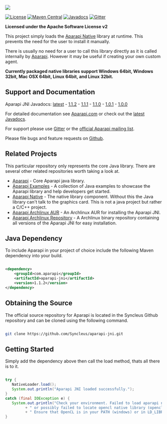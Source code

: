 ![](http://aparapi.com/images/logo-text-adjacent.png)

[![License](http://img.shields.io/:license-apache-blue.svg?style=flat-square)](http://www.apache.org/licenses/LICENSE-2.0.html)
[![Maven Central](https://maven-badges.herokuapp.com/maven-central/com.aparapi/aparapi-jni/badge.png?style=flat)](https://maven-badges.herokuapp.com/maven-central/com.aparapi/aparapi-jni/)
[![Javadocs](http://www.javadoc.io/badge/com.aparapi/aparapi-jni.svg)](http://www.javadoc.io/doc/com.aparapi/aparapi-jni)
[![Gitter](https://badges.gitter.im/Syncleus/aparapi.svg)](https://gitter.im/Syncleus/aparapi?utm_source=badge&utm_medium=badge&utm_campaign=pr-badge&utm_content=badge)

**Licensed under the Apache Software License v2**

This project simply loads the [Aparapi Native](https://github.com/Syncleus/aparapi-native) library at runtime. This prevents the need for the user to install it manually.

There is usually no need for a user to call this library directly as it is called internally by [Aparapi](https://github.com/Syncleus/aparapi). However it may be useful if creating your own custom agent.

**Currently packaged native libraries support Windows 64bit, Windows 32bit, Mac OSX 64bit, Linux 64bit, and Linux 32bit.** 

## Support and Documentation

Aparapi JNI Javadocs: [latest](http://www.javadoc.io/doc/com.aparapi/aparapi-jni) - [1.1.2](http://www.javadoc.io/doc/com.aparapi/aparapi-jni/1.1.2) - [1.1.1](http://www.javadoc.io/doc/com.aparapi/aparapi-jni/1.1.1) - [1.1.0](http://www.javadoc.io/doc/com.aparapi/aparapi-jni/1.1.0) - [1.0.1](http://www.javadoc.io/doc/com.aparapi/aparapi-jni/1.0.1) - [1.0.0](http://www.javadoc.io/doc/com.aparapi/aparapi-jni/1.0.0)

For detailed documentation see [Aparapi.com](http://Aparapi.com) or check out the [latest Javadocs](http://www.javadoc.io/doc/com.aparapi/aparapi-jni).

For support please use [Gitter](https://gitter.im/Syncleus/aparapi) or the [official Aparapi mailing list](https://groups.google.com/d/forum/aparapi).

Please file bugs and feature requests on [Github](https://github.com/Syncleus/aparapi/issues).

## Related Projects

This particular repository only represents the core Java library. There are several other related repositories worth taking a look at.

* [Aparapi](https://github.com/Syncleus/aparapi) - Core Aparapi java library.
* [Aparapi Examples](https://github.com/Syncleus/aparapi-examples) - A collection of Java examples to showcase the Aparapi library and help developers get started.
* [Aparapi Native](https://github.com/Syncleus/aparapi-native) - The native library component. Without this the Java library can't talk to the graphics card. This is not a java project but rather a C/C++ project.
* [Aparapi Archlinux AUR](https://github.com/Syncleus/aparapi-archlinux) - An Archlinux AUR for installing the Aparapi JNI.
* [Aparapi Archlinux Repository](https://github.com/Syncleus/aparapi-archlinux-repo) - A Archlinux binary repository containing all versions of the Aparapi JNI for easy installation.

## Java Dependency

To include Aparapi in your project of choice include the following Maven dependency into your build.

```xml

<dependency>
    <groupId>com.aparapi</groupId>
    <artifactId>aparapi-jni</artifactId>
    <version>1.1.2</version>
</dependency>
```

## Obtaining the Source

The official source repository for Aparapi is located in the Syncleus Github repository and can be cloned using the
following command.

```bash

git clone https://github.com/Syncleus/aparapi-jni.git
```

## Getting Started

Simply add the dependency above then call the load method, thats all there is to it.

```java

try {
   NativeLoader.load();
   System.out.println("Aparapi JNI loaded successfully.");
}
catch (final IOException e) {
   System.out.println("Check your environment. Failed to load aparapi native library "
         + " or possibly failed to locate opencl native library (opencl.dll/opencl.so)."
         + " Ensure that OpenCL is in your PATH (windows) or in LD_LIBRARY_PATH (linux).");
}
```

